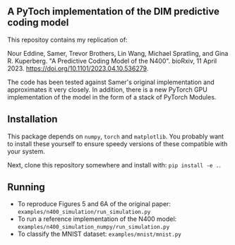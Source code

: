 A PyToch implementation of the DIM predictive coding model
----------------------------------------------------------

This repositoy contains my replication of:

Nour Eddine, Samer, Trevor Brothers, Lin Wang, Michael Spratling, and Gina R. Kuperberg.
"A Predictive Coding Model of the N400". bioRxiv, 11 April 2023.
https://doi.org/10.1101/2023.04.10.536279.

The code has been tested against Samer's original implementation and approximates it very closely.
In addition, there is a new PyTorch GPU implementation of the model in the form of a stack of PyTorch Modules.

Installation
------------
This package depends on `numpy`, `torch` and `matplotlib`. You probably want to install
these yourself to ensure speedy versions of these compatible with your system.

Next, clone this repository somewhere and install with: `pip install -e .`.

Running
-------
* To reproduce Figures 5 and 6A of the original paper: `examples/n400_simulation/run_simulation.py`
* To run a reference implementation of the N400 model: `examples/n400_simulation_numpy/run_simulation.py`
* To classify the MNIST dataset: `examples/mnist/mnist.py`
